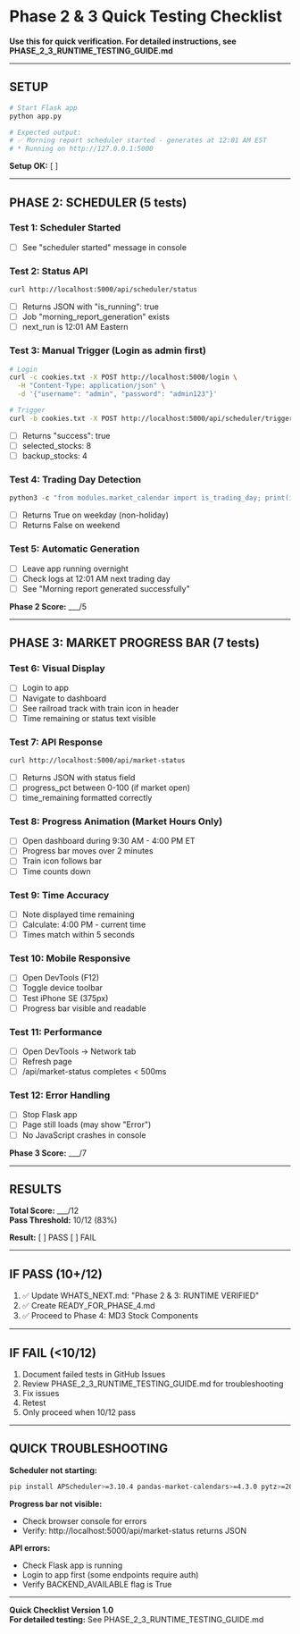# Phase 2 & 3 Quick Testing Checklist

**Use this for quick verification. For detailed instructions, see PHASE_2_3_RUNTIME_TESTING_GUIDE.md**

---

## SETUP

```bash
# Start Flask app
python app.py

# Expected output:
# ✅ Morning report scheduler started - generates at 12:01 AM EST
# * Running on http://127.0.0.1:5000
```

**Setup OK:** [ ]

---

## PHASE 2: SCHEDULER (5 tests)

### Test 1: Scheduler Started
- [ ] See "scheduler started" message in console

### Test 2: Status API
```bash
curl http://localhost:5000/api/scheduler/status
```
- [ ] Returns JSON with "is_running": true
- [ ] Job "morning_report_generation" exists
- [ ] next_run is 12:01 AM Eastern

### Test 3: Manual Trigger (Login as admin first)
```bash
# Login
curl -c cookies.txt -X POST http://localhost:5000/login \
  -H "Content-Type: application/json" \
  -d '{"username": "admin", "password": "admin123"}'

# Trigger
curl -b cookies.txt -X POST http://localhost:5000/api/scheduler/trigger
```
- [ ] Returns "success": true
- [ ] selected_stocks: 8
- [ ] backup_stocks: 4

### Test 4: Trading Day Detection
```python
python3 -c "from modules.market_calendar import is_trading_day; print(is_trading_day())"
```
- [ ] Returns True on weekday (non-holiday)
- [ ] Returns False on weekend

### Test 5: Automatic Generation
- [ ] Leave app running overnight
- [ ] Check logs at 12:01 AM next trading day
- [ ] See "Morning report generated successfully"

**Phase 2 Score:** ___/5

---

## PHASE 3: MARKET PROGRESS BAR (7 tests)

### Test 6: Visual Display
- [ ] Login to app
- [ ] Navigate to dashboard
- [ ] See railroad track with train icon in header
- [ ] Time remaining or status text visible

### Test 7: API Response
```bash
curl http://localhost:5000/api/market-status
```
- [ ] Returns JSON with status field
- [ ] progress_pct between 0-100 (if market open)
- [ ] time_remaining formatted correctly

### Test 8: Progress Animation (Market Hours Only)
- [ ] Open dashboard during 9:30 AM - 4:00 PM ET
- [ ] Progress bar moves over 2 minutes
- [ ] Train icon follows bar
- [ ] Time counts down

### Test 9: Time Accuracy
- [ ] Note displayed time remaining
- [ ] Calculate: 4:00 PM - current time
- [ ] Times match within 5 seconds

### Test 10: Mobile Responsive
- [ ] Open DevTools (F12)
- [ ] Toggle device toolbar
- [ ] Test iPhone SE (375px)
- [ ] Progress bar visible and readable

### Test 11: Performance
- [ ] Open DevTools → Network tab
- [ ] Refresh page
- [ ] /api/market-status completes < 500ms

### Test 12: Error Handling
- [ ] Stop Flask app
- [ ] Page still loads (may show "Error")
- [ ] No JavaScript crashes in console

**Phase 3 Score:** ___/7

---

## RESULTS

**Total Score:** ___/12  
**Pass Threshold:** 10/12 (83%)

**Result:** [ ] PASS  [ ] FAIL

---

## IF PASS (10+/12)

1. ✅ Update WHATS_NEXT.md: "Phase 2 & 3: RUNTIME VERIFIED"
2. ✅ Create READY_FOR_PHASE_4.md
3. ✅ Proceed to Phase 4: MD3 Stock Components

---

## IF FAIL (<10/12)

1. Document failed tests in GitHub Issues
2. Review PHASE_2_3_RUNTIME_TESTING_GUIDE.md for troubleshooting
3. Fix issues
4. Retest
5. Only proceed when 10/12 pass

---

## QUICK TROUBLESHOOTING

**Scheduler not starting:**
```bash
pip install APScheduler>=3.10.4 pandas-market-calendars>=4.3.0 pytz>=2024.1
```

**Progress bar not visible:**
- Check browser console for errors
- Verify: http://localhost:5000/api/market-status returns JSON

**API errors:**
- Check Flask app is running
- Login to app first (some endpoints require auth)
- Verify BACKEND_AVAILABLE flag is True

---

**Quick Checklist Version 1.0**  
**For detailed testing:** See PHASE_2_3_RUNTIME_TESTING_GUIDE.md
